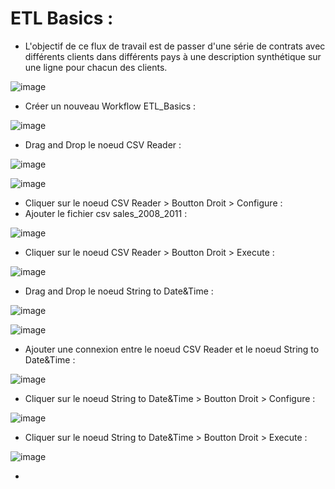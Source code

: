 # ETL Basics :

- L'objectif de ce flux de travail est de passer d'une série de contrats avec différents clients dans différents pays à une description synthétique sur une ligne pour chacun des clients.

![image](https://user-images.githubusercontent.com/123749462/225282716-31c4ee3e-cd20-4bfb-82e4-f109eb4cf9b4.png)


- Créer un nouveau Workflow ETL_Basics :

![image](https://user-images.githubusercontent.com/123749462/225283697-12aa84cf-a491-4be4-97ee-107e4fb5bfd8.png)

- Drag and Drop le noeud CSV Reader :

![image](https://user-images.githubusercontent.com/123749462/225284076-2c1d0bfc-d96b-4a20-9a0b-495aa33bb8d6.png)

![image](https://user-images.githubusercontent.com/123749462/225284275-faf707b3-273e-43bc-8454-67b9acee6275.png)

- Cliquer sur le noeud CSV Reader > Boutton Droit > Configure :
- Ajouter le fichier csv sales_2008_2011 :

![image](https://user-images.githubusercontent.com/123749462/225286026-5e1442ad-503a-4c82-92c0-93a5a295af07.png)

- Cliquer sur le noeud CSV Reader > Boutton Droit > Execute :

![image](https://user-images.githubusercontent.com/123749462/225286536-b683a97a-b611-4d06-aab9-8135c179cdf9.png)

- Drag and Drop le noeud String to Date&Time :

![image](https://user-images.githubusercontent.com/123749462/225291215-2c19292d-87d7-4c6e-842e-8eaa02c80e02.png)

![image](https://user-images.githubusercontent.com/123749462/225291354-6f9d6047-3db1-4343-970b-cde2a076a561.png)


- Ajouter une connexion entre le noeud CSV Reader et le noeud String to Date&Time :

![image](https://user-images.githubusercontent.com/123749462/225295569-57293c4f-3a9b-449d-9604-43c092a8778a.png)

- Cliquer sur le noeud String to Date&Time > Boutton Droit > Configure :

![image](https://user-images.githubusercontent.com/123749462/225298033-ebb729cc-11ee-4004-8bad-3673ebdb76a3.png)

- Cliquer sur le noeud String to Date&Time > Boutton Droit > Execute :

![image](https://user-images.githubusercontent.com/123749462/225298909-9a1f09d1-f529-476c-8d81-aba97cef7ea0.png)

- 


